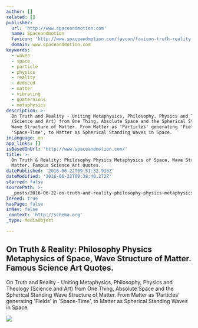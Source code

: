 ```yaml
---
author: []
related: []
publisher:
  url: 'http://www.spaceandmotion.com'
  name: Spaceandmotion
  favicon: 'http://www.spaceandmotion.com/favcon/favicon-truth-reality.ico'
  domain: www.spaceandmotion.com
keywords:
  - waves
  - space
  - particle
  - physics
  - reality
  - deduced
  - matter
  - vibrating
  - quaternions
  - metaphysics
description: >-
  On Truth and Reality - Uniting Metaphysics, Philosophy, Physics and Theology
  (Science and Art) from One Thing, Absolute Space and the Spherical Standing
  Wave Structure of Matter. From Matter as 'Particles' generating 'Fields' in
  'Space-Time', to Matter as Spherical Standing Waves in Space.
inLanguage: en
app_links: []
isBasedOnUrl: 'http://www.spaceandmotion.com/'
title: >-
  On Truth & Reality: Philosophy Physics Metaphysics of Space, Wave Structure of
  Matter. Famous Science Art Quotes.
datePublished: '2016-06-22T09:51:32.916Z'
dateModified: '2016-06-22T09:38:40.272Z'
starred: false
sourcePath: >-
  _posts/2016-06-22-on-truth-and-reality-philosophy-physics-metaphysics-of-space.md
inFeed: true
hasPage: false
inNav: false
_context: 'http://schema.org'
_type: MediaObject

---
```

<article style=""><h1>On Truth &amp; Reality: Philosophy Physics Metaphysics of Space, Wave Structure of Matter. Famous Science Art Quotes.</h1><p>On Truth and Reality - Uniting Metaphysics, Philosophy, Physics and Theology (Science and Art) from One Thing, Absolute Space and the Spherical Standing Wave Structure of Matter. From Matter as 'Particles' generating 'Fields' in 'Space-Time', to Matter as Spherical Standing Waves in Space.</p><img src="http://www.spaceandmotion.com/Images/haselhurst/geoff-haselhurst-1.jpg" /></article>